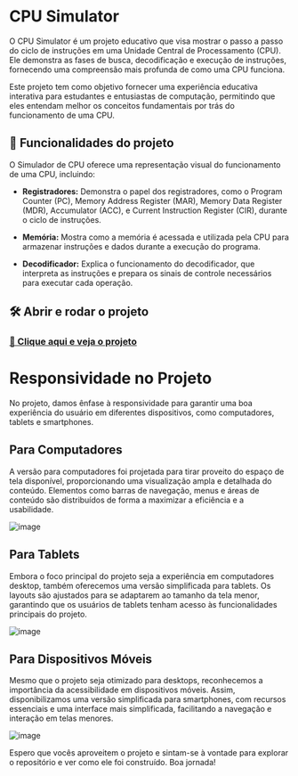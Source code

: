 # CPU Simulator

O CPU Simulator é um projeto educativo que visa mostrar o passo a passo do ciclo de instruções em uma Unidade Central de Processamento (CPU). Ele demonstra as fases de busca, decodificação e execução de instruções, fornecendo uma compreensão mais profunda de como uma CPU funciona.

Este projeto tem como objetivo fornecer uma experiência educativa interativa para estudantes e entusiastas de computação, permitindo que eles entendam melhor os conceitos fundamentais por trás do funcionamento de uma CPU.


## 🔨 Funcionalidades do projeto

O Simulador de CPU oferece uma representação visual do funcionamento de uma CPU, incluindo:

- **Registradores:** Demonstra o papel dos registradores, como o Program Counter (PC), Memory Address Register (MAR), Memory Data Register (MDR), Accumulator (ACC), e Current Instruction Register (CIR), durante o ciclo de instruções.
  
- **Memória:** Mostra como a memória é acessada e utilizada pela CPU para armazenar instruções e dados durante a execução do programa.
  
- **Decodificador:** Explica o funcionamento do decodificador, que interpreta as instruções e prepara os sinais de controle necessários para executar cada operação.


## 🛠️ Abrir e rodar o projeto

### [🔗 Clique aqui e veja o projeto](https://devenzonascimento.github.io/cpu-simulator/)

# Responsividade no Projeto

No projeto, damos ênfase à responsividade para garantir uma boa experiência do usuário em diferentes dispositivos, como computadores, tablets e smartphones.

## Para Computadores

A versão para computadores foi projetada para tirar proveito do espaço de tela disponível, proporcionando uma visualização ampla e detalhada do conteúdo. Elementos como barras de navegação, menus e áreas de conteúdo são distribuídos de forma a maximizar a eficiência e a usabilidade.

![image](https://github.com/devenzonascimento/cpu-simulator/assets/143226080/be6c2909-c318-454b-8c9f-e121fbde20ff)

## Para Tablets

Embora o foco principal do projeto seja a experiência em computadores desktop, também oferecemos uma versão simplificada para tablets. Os layouts são ajustados para se adaptarem ao tamanho da tela menor, garantindo que os usuários de tablets tenham acesso às funcionalidades principais do projeto.

![image](https://github.com/devenzonascimento/cpu-simulator/assets/143226080/7a465ca5-691b-4ea0-b7d2-ab9401c52de6)

## Para Dispositivos Móveis

Mesmo que o projeto seja otimizado para desktops, reconhecemos a importância da acessibilidade em dispositivos móveis. Assim, disponibilizamos uma versão simplificada para smartphones, com recursos essenciais e uma interface mais simplificada, facilitando a navegação e interação em telas menores.

![image](https://github.com/devenzonascimento/cpu-simulator/assets/143226080/49f72658-715b-40ae-a016-b04bce39353a)

Espero que vocês aproveitem o projeto e sintam-se à vontade para explorar o repositório e ver como ele foi construído. Boa jornada!
